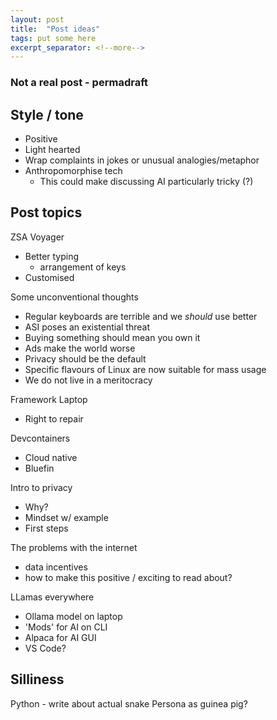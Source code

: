 ```yaml
---
layout: post
title:  "Post ideas"
tags: put some here
excerpt_separator: <!--more-->
---
```

### Not a real post - permadraft
<!--more-->

## Style / tone
- Positive
- Light hearted
- Wrap complaints in jokes or unusual analogies/metaphor
- Anthropomorphise tech
    - This could make discussing AI particularly tricky (?)


## Post topics
ZSA Voyager
- Better typing
    - arrangement of keys
- Customised

Some unconventional thoughts
- Regular keyboards are terrible and we *should* use better
- ASI poses an existential threat
- Buying something should mean you own it
- Ads make the world worse
- Privacy should be the default
- Specific flavours of Linux are now suitable for mass usage
- We do not live in a meritocracy

Framework Laptop
- Right to repair

Devcontainers
- Cloud native
- Bluefin

Intro to privacy
- Why?
- Mindset w/ example
- First steps

The problems with the internet
- data incentives
- how to make this positive / exciting to read about?

LLamas everywhere
- Ollama model on laptop
- 'Mods' for AI on CLI
- Alpaca for AI GUI
- VS Code?


## Silliness
Python - write about actual snake
Persona as guinea pig?